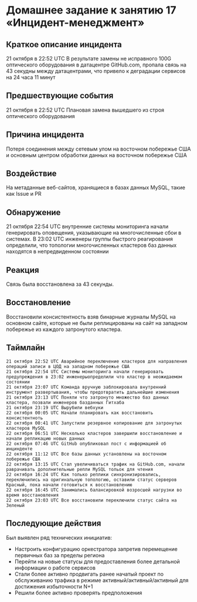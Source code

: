 # Домашнее задание к занятию 17 «Инцидент-менеджмент»

## Краткое описание инцидента	
21 октября в 22:52 UTC В результате замены не исправного 100G оптического оборудования в датацентре GitHub.com, пропала связь на 43 секудны между датацентрами, что привело к деградации сервисов на 24 часа 11 минут

## Предшествующие события	
21 октября в 22:52 UTC Плановая замена вышедшего из строя оптического оборудования

## Причина инцидента
Потеря соединения между сетевым улом на восточном побережье США и основным центром обработки данных на восточном побережье США

## Воздействие	
На метаданные веб-сайтов, хранящиеся в базах данных MySQL, такие как Issue и PR

## Обнаружение	
21 октября 22:54 UTC внутренние системы мониторинга начали генерировать оповещения, указывающие на многочисленные сбои в системах.
В 23:02 UTC инженеры группы быстрого реагирования определили, что топологии многочисленных кластеров баз данных находятся в непредвиденном состоянии

## Реакция	
Связь была восстановлена за 43 секунды.

## Восстановление	
Восстановили консистентность взяв бинарные журналы MySQL на основном сайте, которые не были реплицированы на сайт на западном побережье из каждого затронутого кластера.

## Таймлайн
	21 октября 22:52 UTC Аварийное переключение кластеров для направления операций записи в ЦОД на западном побережье США
	21 октября 22:54 UTC Системы мониторинга начали генерировать предупреждения в 23:02 инженерыопределили что кластер в неожидаемом состоянии
	21 октября 23:07 UTC Команда вручную заблокировала внутренний инструмент развертывания, чтобы предотвратить дальнейшие изменения
	21 октября 23:13 UTC Поняли что затронуто множество баз данных кластера, позвали инженеров базданных Гитхаба
	21 октября 23:19 UTC Вырубили вебхуки
	22 октября 00:05 UTC Начали планировать как восстановить консистентноть
	22 октября 00:41 UTC Запустили резервное копирование для затронутых кластеров MySQL
	22 октября 06:51 UTC Несколько кластеров завершили восстановление и начали репликацию новых данных
	22 октября 07:46 UTC GitHub опубликовал пост с информацией об инцинденте
	22 октября 11:12 UTC Все базы данных установлены на восточном побережье США
	22 октября 13:15 UTC Стал увеличиваться трафик на GitHub.com, начали раврачивать дополнительные репли MySQL тольок для чтения
	22 октября 16:24 UTC Как только реплики синхронизировались, переключились на оригинальную топологию, оставили статус серверов Красный, пока начали готовиться к восстановлению
	22 октября 16:45 UTC Занимались балансировкой возросшей нагрузки во время восстановления
	22 октября 23:03 UTC Все восстановили переключили статус сайта на Зеленый
	
## Последующие действия	
Был выявлен ряд технических инициатив:
  - Настроить конфигурацию оркестратора запретив перемещение первичных баз за пределы региона
  - Перейти на новые статусы для предоставления более детальной информации о работе сервисов
  - Стали более активно продвигать ранее начатый проект по обслуживанию трафика в режиме активный/активный/активный для достижения избыточности N+1
  - Решили более активно проверять предположения
